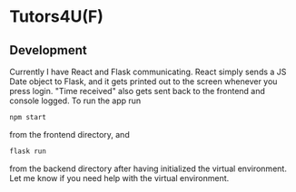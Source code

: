 # Tutors4U(F)
## Development
Currently I have React and Flask communicating. React simply sends a JS Date object to Flask,
and it gets printed out to the screen whenever you press login. "Time received" also gets sent back
to the frontend and console logged. To run the app run
```bash
npm start
```
from the frontend directory, and
```bash
flask run
```
from the backend directory after having initialized the virtual environment. Let me know if you need help
with the virtual environment.
